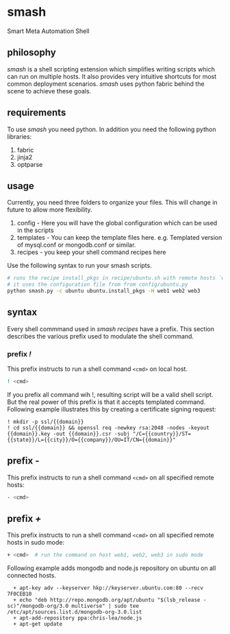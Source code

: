 # smash
Smart Meta Automation Shell

## philosophy
*smash* is a shell scripting extension which simplifies writing scripts which can run on multiple hosts. It also provides very intuitive shortcuts for most common deployment scenarios. *smash* uses python fabric behind the scene to achieve these goals.

## requirements
To use *smash* you need python. In  addition you need the following python libraries:
 1) fabric
 2) jinja2
 3) optparse
 
## usage
 Currently, you need three folders to organize your files. This will change in future to allow more flexibility.
 1) config - Here you will have the global configuration which can be used in the scripts
 2) templates - You can keep the template files here. e.g. Templated version of mysql.conf or mongodb.conf or similar.
 3) recipes - you keep your shell command recipes here
 
 Use the following syntax to run your smash scripts.
 ```bash
 # runs the recipe install_pkgs in recipe/ubuntu.sh with remote hosts `web1`, `web2`, `web3`
 # it uses the configuration file from from config/ubuntu.py
 python smash.py -c ubuntu ubuntu.install_pkgs -H web1 web2 web3
 ```
 
 
## syntax
 Every shell commmand used in *smash recipes* have a prefix. This section describes the various prefix used to modulate the shell command.
 
### prefix *!*
 This prefix instructs to run a shell command `<cmd>` on local host. 
 ```bash
 ! <cmd>
 ```
If you prefix all command wih !, resulting script will be a valid shell script. But the real power of this prefix is that it accepts templated command. Following example illustrates this by creating a certificate signing request:
```
! mkdir -p ssl/{{domain}}
! cd ssl/{{domain}} && openssl req -newkey rsa:2048 -nodes -keyout {{domain}}.key -out {{domain}}.csr -subj "/C={{country}}/ST={{state}}/L={{city}}/O={{company}}/OU=IT/CN={{domain}}"
```

## prefix *-*
 This prefix instructs to run a shell command `<cmd>` on all specified remote hosts:
 ```bash
 - <cmd>
```
## prefix *+* 
 This prefix instructs to run a shell command `<cmd>` on all specified remote hosts in sudo mode:
```bash
+ <cmd>  # run the command on host web1, web2, web3 in sudo mode
```
Following example adds mongodb and node.js repository on ubuntu on all connected hosts.
```
  + apt-key adv --keyserver hkp://keyserver.ubuntu.com:80 --recv 7F0CEB10
  + echo "deb http://repo.mongodb.org/apt/ubuntu "$(lsb_release -sc)"/mongodb-org/3.0 multiverse" | sudo tee /etc/apt/sources.list.d/mongodb-org-3.0.list
  + apt-add-repository ppa:chris-lea/node.js
  + apt-get update
```

